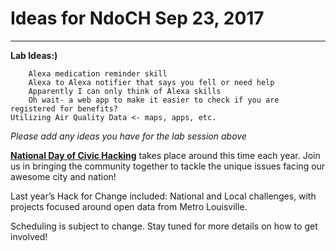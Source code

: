 #   Ideas for NdoCH Sep 23, 2017
***
__Lab Ideas:)__  

        Alexa medication reminder skill    
        Alexa to Alexa notifier that says you fell or need help
        Apparently I can only think of Alexa skills
        Oh wait- a web app to make it easier to check if you are registered for benefits?  
	Utilizing Air Quality Data <- maps, apps, etc.

*Please add any ideas you have for the lab session above*

[__National Day of Civic Hacking__](https://www.data.gov/event/national-day-civic-hacking/) takes place around this time each year. Join us in bringing the community together to tackle the unique issues facing our awesome city and nation!

Last year’s Hack for Change included: National and Local challenges, with projects focused around open data from Metro Louisville.

Scheduling is subject to change. Stay tuned for more details on how to get involved!
